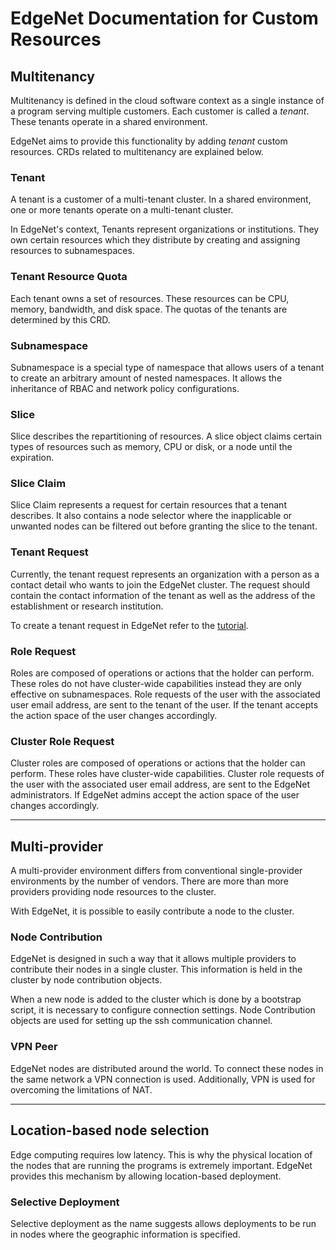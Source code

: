 # EdgeNet Documentation for Custom Resources

## Multitenancy

Multitenancy is defined in the cloud software context as a single instance of a program serving multiple customers. Each customer is called a *tenant*. These tenants operate in a shared environment.

EdgeNet aims to provide this functionality by adding *tenant* custom resources. CRDs related to multitenancy are explained below.

### Tenant 
A tenant is a customer of a multi-tenant cluster. In a shared environment, one or more tenants operate on a multi-tenant cluster. 

In EdgeNet's context, Tenants represent organizations or institutions. They own certain resources which they distribute by creating and assigning resources to subnamespaces. 

### Tenant Resource Quota
Each tenant owns a set of resources. These resources can be CPU, memory, bandwidth, and disk space. The quotas of the tenants are determined by this CRD.

### Subnamespace
Subnamespace is a special type of namespace that allows users of a tenant to create an arbitrary amount of nested namespaces. It allows the inheritance of RBAC and network policy configurations.

### Slice
Slice describes the repartitioning of resources. A slice object claims certain types of resources such as memory, CPU or disk, or a node until the expiration.

### Slice Claim
Slice Claim represents a request for certain resources that a tenant describes. It also contains a node selector where the inapplicable or unwanted nodes can be filtered out before granting the slice to the tenant.

### Tenant Request
Currently, the tenant request represents an organization with a person as a contact detail who wants to join the EdgeNet cluster. The request should contain the contact information of the tenant as well as the address of the establishment or research institution. 

To create a tenant request in EdgeNet refer to the [tutorial](tenant_registration.md).

### Role Request
Roles are composed of operations or actions that the holder can perform. These roles do not have cluster-wide capabilities instead they are only effective on subnamespaces. Role requests of the user with the associated user email address, are sent to the tenant of the user. If the tenant accepts the action space of the user changes accordingly. 

### Cluster Role Request
Cluster roles are composed of operations or actions that the holder can perform. These roles have cluster-wide capabilities. Cluster role requests of the user with the associated user email address, are sent to the EdgeNet administrators. If EdgeNet admins accept the action space of the user changes accordingly. 

---

## Multi-provider
A multi-provider environment differs from conventional single-provider environments by the number of vendors. There are more than more providers providing node resources to the cluster.

With EdgeNet, it is possible to easily contribute a node to the cluster.

### Node Contribution
EdgeNet is designed in such a way that it allows multiple providers to contribute their nodes in a single cluster. This information is held in the cluster by node contribution objects.

When a new node is added to the cluster which is done by a bootstrap script, it is necessary to configure connection settings. Node Contribution objects are used for setting up the ssh communication channel.

### VPN Peer
EdgeNet nodes are distributed around the world. To connect these nodes in the same network a VPN connection is used. Additionally, VPN is used for overcoming the limitations of NAT.

---

## Location-based node selection
Edge computing requires low latency. This is why the physical location of the nodes that are running the programs is extremely important. EdgeNet provides this mechanism by allowing location-based deployment.

### Selective Deployment
Selective deployment as the name suggests allows deployments to be run in nodes where the geographic information is specified.


